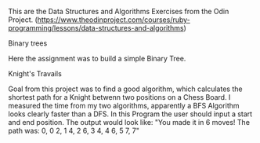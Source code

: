 This are the Data Structures and Algorithms Exercises from the Odin Project. (https://www.theodinproject.com/courses/ruby-programming/lessons/data-structures-and-algorithms)

Binary trees

Here the assignment was to build a simple Binary Tree.

Knight's Travails

Goal from this project was to find a good algorithm, which calculates the
shortest path for a Knight betwenn two positions on a Chess Board.
I measured the time from my two algorithms, apparently  a BFS Algorithm looks clearly
faster than a DFS. 
In this Program the user should input a start and end position. The output would look like:
  "You made it in 6 moves! The path was:
   0, 0
   2, 1
   4, 2
   6, 3
   4, 4
   6, 5
   7, 7"
